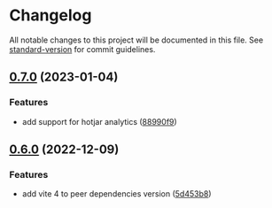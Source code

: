 # Changelog

All notable changes to this project will be documented in this file. See [standard-version](https://github.com/conventional-changelog/standard-version) for commit guidelines.

## [0.7.0](https://github.com/stafyniaksacha/vite-plugin-radar/compare/v0.6.0...v0.7.0) (2023-01-04)


### Features

* add support for hotjar analytics ([88990f9](https://github.com/stafyniaksacha/vite-plugin-radar/commit/88990f9862ed49a3743ef546a43eb54a7b06c55a))

## [0.6.0](https://github.com/stafyniaksacha/vite-plugin-radar/compare/v0.5.0...v0.6.0) (2022-12-09)


### Features

* add vite 4 to peer dependencies version ([5d453b8](https://github.com/stafyniaksacha/vite-plugin-radar/commit/5d453b869433ccc3a98a7a73b44e858904652186))
